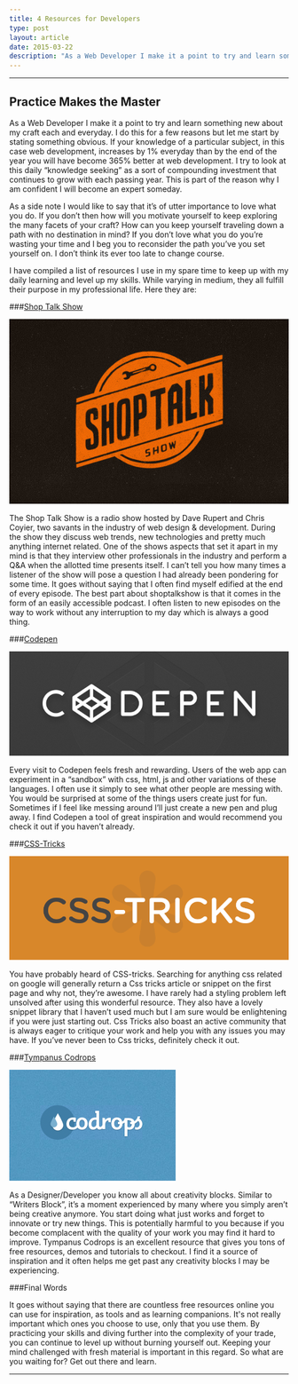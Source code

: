 ```yaml
---
title: 4 Resources for Developers
type: post
layout: article
date: 2015-03-22
description: "As a Web Developer I make it a point to try and learn something new about my craft each and everyday."
---
```


------------------

## Practice Makes the Master

As a Web Developer I make it a point to try and learn something new about my craft each and everyday.  I do this for a few reasons but let me start by stating something obvious.  If your knowledge of a particular subject, in this case web development, increases by 1% everyday than by the end of the year you will have become 365% better at web development.  I try to look at this daily “knowledge seeking” as a sort of compounding investment that continues to grow with each passing year.  This is part of the reason why I am confident I will become an expert someday.  

As a side note I would like to say that it’s of utter importance to love what you do.  If you don’t then how will you motivate yourself to keep exploring the many facets of your craft?  How can you keep yourself traveling down a path with no destination in mind?  If you don’t love what you do you’re wasting your time and I beg you to reconsider the path you’ve you set yourself on.  I don’t think its ever too late to change course.  

I have compiled a list of resources I use in my spare time to keep up with my daily learning and level up my skills.  While varying in medium, they all fulfill their purpose in my professional life.  Here they are:

###[Shop Talk Show](http://shoptalkshow.com/)

![Shop Talk Show](../images/shoptalkshow.png)

The Shop Talk Show is a radio show hosted by Dave Rupert and Chris Coyier, two savants in the industry of web design & development.  During the show they discuss web trends, new technologies and pretty much anything internet related.  One of the shows aspects that set it apart in my mind is that they interview other professionals in the industry and perform a Q&A when the allotted time presents itself.  I can’t tell you how many times a listener of the show will pose a question I had already been pondering for some time.  It goes without saying that I often find myself edified at the end of every episode.  The best part about shoptalkshow is that it comes in the form of an easily accessible podcast.  I often listen to new episodes on the way to work without any interruption to my day which is always a good thing.   

###[Codepen](http://codepen.io/)

![Codepen](../images/codepen.jpeg)

Every visit to Codepen feels fresh and rewarding.  Users of the web app can experiment in a “sandbox” with css, html, js and other variations of these languages.  I often use it simply to see what other people are messing with.  You would be surprised at some of the things users create just for fun.  Sometimes if I feel like messing around I’ll just create a new pen and plug away.  I find Codepen a tool of great inspiration and would recommend you check it out if you haven’t already.  

###[CSS-Tricks](https://css-tricks.com/)

![CSS-Tricks](../images/css-tricks.png)

You have probably heard of CSS-tricks.  Searching for anything css related on google will generally return a Css tricks article or snippet on the first page and why not, they’re awesome.  I have rarely had a styling problem left unsolved after using this wonderful resource.  They also have a lovely snippet library that I haven’t used much but I am sure would be enlightening if you were just starting out.  Css Tricks also boast an active community that is always eager to critique your work and help you with any issues you may have.  If you’ve never been to Css tricks, definitely check it out.  

###[Tympanus Codrops](http://tympanus.net/codrops/)

![Codrops](../images/codrops.png)

As a Designer/Developer you know all about creativity blocks.  Similar to “Writers Block”, it’s a moment experienced by many where you simply aren’t being creative anymore.  You start doing what just works and forget to innovate or try new things.  This is potentially harmful to you because if you become complacent with the quality of your work you may find it hard to improve.  Tympanus Codrops is an excellent resource that gives you tons of free resources, demos and tutorials to checkout.  I find it a source of inspiration and it often helps me get past any creativity blocks I may be experiencing.    

###Final Words

It goes without saying that there are countless free resources online you can use for inspiration, as tools and as learning companions.  It's not really important which ones you choose to use, only that you use them.  By practicing your skills and diving further into the complexity of your trade, you can continue to level up without burning yourself out.  Keeping your mind challenged with fresh material is important in this regard.  So what are you waiting for? Get out there and learn.

------------------

